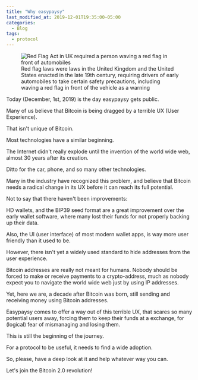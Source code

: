 ```yaml
---
title: "Why easypaysy"
last_modified_at: 2019-12-01T19:35:00-05:00
categories:
  - Blog
tags:
  - protocol
---
```


<figure>
  <img src="{{site.url}}/assets/images/post-001-red-flag-act.jpg" alt="Red Flag Act in UK required a person waving a red flag in front of automobiles"/>
  <figcaption>Red flag laws were laws in the United Kingdom and the United States enacted in the late 19th century, requiring drivers of early automobiles to take certain safety precautions, including waving a red flag in front of the vehicle as a warning</figcaption>
</figure>

Today (December, 1st, 2019) is the day easypaysy gets public.

Many of us believe that Bitcoin is being dragged by a terrible UX (User Experience).

That isn't unique of Bitcoin. 

Most technologies have a similar beginning.

The Internet didn't really explode until the invention of the world wide web, almost 30 years after its creation.

Ditto for the car, phone, and so many other technologies.

Many in the industry have recognized this problem, and believe that Bitcoin needs a radical change in its UX before it can reach its full potential.

Not to say that there haven't been improvements:

HD wallets, and the BIP39 seed format are a great improvement over the early wallet software, where many lost their funds for not properly backing up their data.

Also, the UI (user interface) of most modern wallet apps, is way more user friendly than it used to be.

However, there isn't yet a widely used standard to hide addresses from the user experience.

Bitcoin addresses are really not meant for humans. Nobody should be forced to make or receive payments to a crypto-address, much as nobody expect you to navigate the world wide web just by using IP addresses.

Yet, here we are, a decade after Bitcoin was born, still sending and receiving money using Bitcoin addresses.

Easypaysy comes to offer a way out of this terrible UX, that scares so many potential users away, forcing them to keep their funds at a exchange, for (logical) fear of mismanaging and losing them.

This is still the beginning of the journey. 

For a protocol to be useful, it needs to find a wide adoption.

So, please, have a deep look at it and help whatever way you can.

Let's join the Bitcoin 2.0 revolution!
